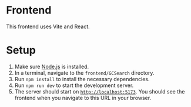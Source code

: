 # Frontend

This frontend uses Vite and React.

# Setup
1. Make sure [Node.js](https://nodejs.org/en/download) is installed.
2. In a terminal, navigate to the `frontend/GCSearch` directory.
3. Run `npm install` to install the necessary dependencies.
4. Run `npm run dev` to start the development server.
5. The server should start on [`http://localhost:5173`](http://localhost:5173). You should see the frontend when you navigate to this URL in your browser.